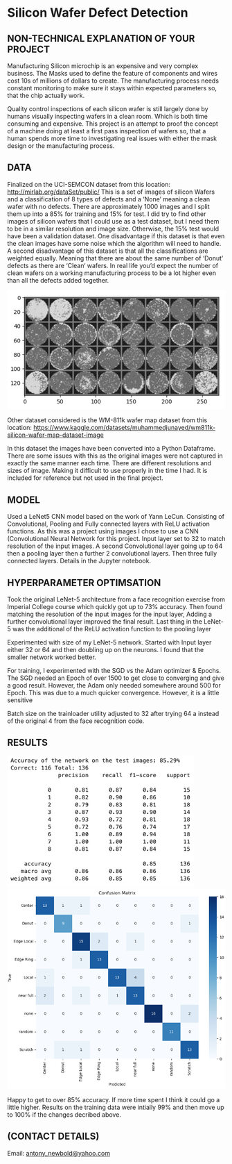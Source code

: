 # Silicon Wafer Defect Detection


## NON-TECHNICAL EXPLANATION OF YOUR PROJECT
Manufacturing Silicon microchip is an expensive and very complex business. The Masks used to define the feature of components and wires cost 10s of millions of dollars to create. The manufacturing process needs constant monitoring to make sure it stays within expected parameters so, that the chip actually work. 

Quality control inspections of each silicon wafer is still largely done by humans visually inspecting wafers in a clean room. Which is both time consuming and expensive. This project is an attempt to proof the concept of a machine doing at least a first pass inspection of wafers so, that a human spends more time to investigating real issues with either the mask design or the manufacturing process.

## DATA
Finalized on the UCI-SEMCON dataset from this location:
http://mirlab.org/dataSet/public/
This is a set of images of silicon Wafers and a classification of 8 types of defects and a ‘None’ meaning a clean wafer with no defects. There are approximately 1000 images and I split them up into a 85% for training and 15% for test. I did try to find other images of silicon wafers that I could use as a test dataset, but I need them to be in a similar resolution and image size. Otherwise, the 15% test would have been a validation dataset. One disadvantage if this dataset is that even the clean images have some noise which the algorithm will need to handle. A second disadvantage of this dataset is that all the classifications are weighted equally. Meaning that there are about the same number of ‘Donut’ defects as there are ‘Clean‘ wafers. In real life you’d expect the number of clean wafers on a working manufacturing process to be a lot higher even than all the defects added together.

![Screenshot](ExampleImages.png)

Other dataset considered is the WM-811k wafer map dataset from this location:
https://www.kaggle.com/datasets/muhammedjunayed/wm811k-silicon-wafer-map-dataset-image

In this dataset the images have been converted into a Python Dataframe. There are some issues with this as the original images were  not captured in exactly the same manner each time. There are different resolutions and sizes of image. Making it difficult to use properly in the time I had. It is included for reference but not used in the final project.
 

## MODEL 
Used a LeNet5 CNN model based on the work of Yann LeCun. Consisting of Convolutional, Pooling and Fully connected layers with ReLU activation functions. As this was a project using images I chose to use a CNN (Convolutional Neural Network for this project.
Input layer set to 32 to match resolution of the input images. A second Convolutional layer going up to 64 then a pooling layer then a further 2 convolutional layers. Then three fully connected layers. Details in the Jupyter notebook.


## HYPERPARAMETER OPTIMSATION
Took the original LeNet-5 architecture from a face recognition exercise from Imperial College course which quickly got up to 73% accuracy. Then found matching the resolution of the input images for the input layer, Adding a further convolutional layer improved the final result. Last thing in the LeNet-5 was the additional of the ReLU activation function to the pooling layer

Experimented with size of my LeNet-5 network. Started with Input layer either 32 or 64 and then doubling up on the neurons. I found that the smaller network worked better.

For training, I experimented with the SGD vs the Adam optimizer & Epochs. The SGD needed an Epoch of over 1500 to get close to converging and give a good result. However, the Adam only needed somewhere around 500 for Epoch. This was due to a much quicker convergence. However, it is a little sensitive

Batch size on the trainloader utility adjusted to 32 after trying 64 a instead of the original 4 from the face recognition code.


## RESULTS
![Screenshot](Results.png)
![Screenshot](ConfusionMatrix.png)

Happy to get to over 85% accuracy. If more time spent I think it could go a little higher. Results on the training data were intially 99% and then move up to 100% if the changes decribed above.

## (CONTACT DETAILS)
Email: antony_newbold@yahoo.com


